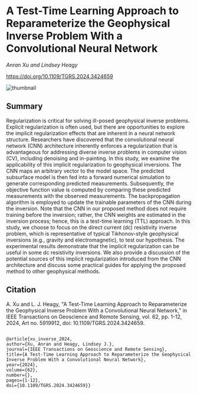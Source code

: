 # A Test-Time Learning Approach to Reparameterize the Geophysical Inverse Problem With a Convolutional Neural Network

_Anran Xu and Lindsey Heagy_

https://doi.org/10.1109/TGRS.2024.3424659

![thumbnail](./paper/thumbnail.png)

## Summary

Regularization is critical for solving ill-posed geophysical inverse problems. Explicit regularization is often used, but there are opportunities to explore the implicit regularization effects that are inherent in a neural network structure. Researchers have discovered that the convolutional neural network (CNN) architecture inherently enforces a regularization that is advantageous for addressing diverse inverse problems in computer vision (CV), including denoising and in-painting. In this study, we examine the applicability of this implicit regularization to geophysical inversions. The CNN maps an arbitrary vector to the model space. The predicted subsurface model is then fed into a forward numerical simulation to generate corresponding predicted measurements. Subsequently, the objective function value is computed by comparing these predicted measurements with the observed measurements. The backpropagation algorithm is employed to update the trainable parameters of the CNN during the inversion. Note that the CNN in our proposed method does not require training before the inversion; rather, the CNN weights are estimated in the inversion process; hence, this is a test-time learning (TTL) approach. In this study, we choose to focus on the direct current (dc) resistivity inverse problem, which is representative of typical Tikhonov-style geophysical inversions (e.g., gravity and electromagnetic), to test our hypothesis. The experimental results demonstrate that the implicit regularization can be useful in some dc resistivity inversions. We also provide a discussion of the potential sources of this implicit regularization introduced from the CNN architecture and discuss some practical guides for applying the proposed method to other geophysical methods.

## Citation

A. Xu and L. J. Heagy, "A Test-Time Learning Approach to Reparameterize the Geophysical Inverse Problem With a Convolutional Neural Network," in IEEE Transactions on Geoscience and Remote Sensing, vol. 62, pp. 1-12, 2024, Art no. 5919912, doi: 10.1109/TGRS.2024.3424659.

```

@article{xu_inverse_2024,
author={Xu, Anran and Heagy, Lindsey J.},
journal={IEEE Transactions on Geoscience and Remote Sensing}, 
title={A Test-Time Learning Approach to Reparameterize the Geophysical Inverse Problem With a Convolutional Neural Network}, 
year={2024},
volume={62},
number={},
pages={1-12},
doi={10.1109/TGRS.2024.3424659}}

```
